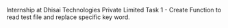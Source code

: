 Internship at Dhisai Technologies Private Limited
Task 1 - Create Function to read test file and replace specific key word.
